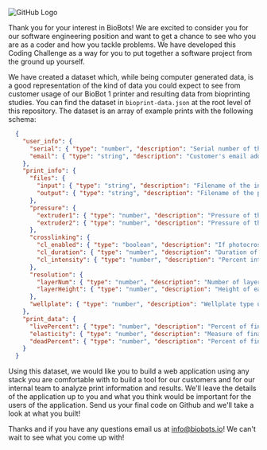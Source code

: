 ![GitHub Logo](http://www.biobots.io/wp-content/themes/biobots/images/logo.png)

Thank you for your interest in BioBots! We are excited to consider you for our software engineering position and want to get a chance to see who you are as a coder and how you tackle problems. We have developed this Coding Challenge as a way for you to put together a software project from the ground up yourself.

We have created a dataset which, while being computer generated data, is a good representation of the kind of data you could expect to see from customer usage of our BioBot 1 printer and resulting data from bioprinting studies. You can find the dataset in `bioprint-data.json` at the root level of this repository. The dataset is an array of example prints with the following schema:

```json
  {
    "user_info": {
      "serial": { "type": "number", "description": "Serial number of the customer's BioBot 1"},
      "email": { "type": "string", "description": "Customer's email address"}
    },
    "print_info": {
      "files": {
        "input": { "type": "string", "description": "Filename of the input print GCODE file."},
        "output": { "type": "string", "description": "Filename of the post-processed print GCODE file."}
      },
      "pressure": {
        "extruder1": { "type": "number", "description": "Pressure of the first extruder at time of print."},
        "extruder2": { "type": "number", "description": "Pressure of the second extruder at the time of print."}
      },
      "crosslinking": {
        "cl_enabled": { "type": "boolean", "description": "If photocrosslinking was used during this print."},
        "cl_duration": { "type": "number", "description": "Duration of photocrosslinking using during this print in ms."},
        "cl_intensity": { "type": "number", "description": "Percent intensity of light used in photocrosslinking."},
      },
      "resolution": {
        "layerNum": { "type": "number", "description": "Number of layers in this print."},
        "layerHeight": { "type": "number", "description": "Height of each layer in mm."},
      },
      "wellplate": { "type": "number", "description": "Wellplate type used for the print."}
    },
    "print_data": {
      "livePercent": { "type": "number", "description": "Percent of final print determined to be alive through live/dead imaging."},
      "elasticity": { "type": "number", "description": "Measure of final print structural rigidity measured in kPa."},
      "deadPercent": { "type": "number", "description": "Percent of final print determined to be dead through live/dead imaging."},
    }
  }
```

Using this dataset, we would like you to build a web application using any stack you are comfortable with to build a tool for our customers and for our internal team to analyze print information and results. We'll leave the details of the application up to you and what you think would be important for the users of the application. Send us your final code on Github and we'll take a look at what you built!

Thanks and if you have any questions email us at info@biobots.io! We can't wait to see what you come up with!
